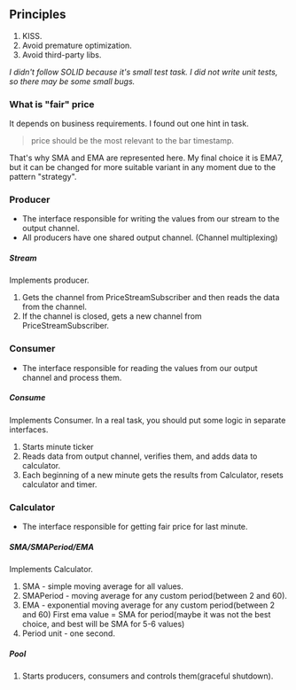 ## Principles
1. KISS.
1. Avoid premature optimization.
1. Avoid third-party libs.

_I didn't follow SOLID because it's small test task._
_I did not write unit tests, so there may be some small bugs._ 


### What is "fair" price
It depends on business requirements. I found out one hint in task. 
> price should be the most relevant to the bar timestamp.

That's why SMA and EMA are represented here. My final choice it is EMA7, but it can be changed for more suitable variant in any moment due to the pattern "strategy".

### Producer
* The interface responsible for writing the values from our stream to the output channel. 
* All producers have one shared output channel. (Channel multiplexing)
##### Stream
Implements producer. 
1. Gets the channel from PriceStreamSubscriber and then reads the data from the channel.
1. If the channel is closed, gets a new channel from PriceStreamSubscriber.

### Consumer
* The interface responsible for reading the values from our output channel and process them. 
##### Consume
Implements Consumer. In a real task, you should put some logic in separate interfaces.
1. Starts minute ticker
1. Reads data from output channel, verifies them, and adds data to calculator.
1. Each beginning of a new minute gets the results from Calculator, resets calculator and timer.

### Calculator 
* The interface responsible for getting fair price for last minute.
##### SMA/SMAPeriod/EMA
Implements Calculator. 
1. SMA - simple moving average for all values.
1. SMAPeriod - moving average for any custom period(between 2 and 60). 
1. EMA - exponential moving average for any custom period(between 2 and 60)
First ema value = SMA for period(maybe it was not the best choice, and best will be SMA for 5-6 values)
1. Period unit - one second. 

##### Pool
1. Starts producers, consumers and controls them(graceful shutdown).

